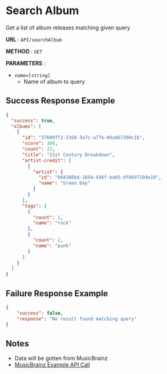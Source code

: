 # Search Album
Get a list of album releases matching given query

**URL** : `API/searchAlbum`

**METHOD** : `GET`

**PARAMETERS** : 
* `name=[string]`
	* Name of album to query

## Success Response Example
```json
{
  "success": true,
  "albums": [
    {
      "id": "37608ff2-3168-3e7c-a77e-04a4b7300c1b",
      "score": 100,
      "count": 13,
      "title": "21st Century Breakdown",
      "artist-credit": [
        {
          "artist": {
            "id": "084308bd-1654-436f-ba03-df6697104e19",
            "name": "Green Day"
          }
        }
      ],
      "tags": [
        {
          "count": 1,
          "name": "rock"
        },
        {
          "count": 2,
          "name": "punk"
        }
      ]
    }
  ]
}
```

## Failure Response Example
```json
{
	"success": false,
	"response": "No result found matching query"
}
```

## Notes
* Data will be gotten from MusicBrainz
* [MusicBrainz Example API Call](http://musicbrainz.org/ws/2/release-group/?query=%2221st%20century%20breakdown%22%20AND%20type:album&fmt=json)
